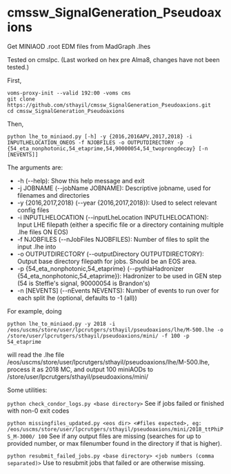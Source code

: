 # cmssw_SignalGeneration_Pseudoaxions

Get MINIAOD .root EDM files from MadGraph .lhes

Tested on cmslpc. (Last worked on hex pre Alma8, changes have not been tested.)

First, 
```
voms-proxy-init --valid 192:00 -voms cms
git clone https://github.com/sthayil/cmssw_SignalGeneration_Pseudoaxions.git
cd cmssw_SignalGeneration_Pseudoaxions
```

Then, 
```
python lhe_to_miniaod.py [-h] -y {2016,2016APV,2017,2018} -i INPUTLHELOCATION_ONEOS -f NJOBFILES -o OUTPUTDIRECTORY -p {54_eta_nonphotonic,54_etaprime,54,90000054,54_twoprongdecay} [-n [NEVENTS]]
```

The arguments are:
-  -h (--help):                                   Show this help message and exit
-  -j JOBNAME (--jobName JOBNAME):                Descriptive jobname, used for filenames and directories
-  -y {2016,2017,2018} (--year {2016,2017,2018}): Used to select relevant config files
-  -i INPUTLHELOCATION (--inputLheLocation INPUTLHELOCATION): Input LHE filepath (either a specific file or a directory containing multiple .lhe files ON EOS)
-  -f NJOBFILES (--nJobFiles NJOBFILES): Number of files to split the input .lhe into
-  -o OUTPUTDIRECTORY (--outputDirectory OUTPUTDIRECTORY): Output base directory filepath for jobs. Should be an EOS area.
-  -p {54_eta_nonphotonic,54_etaprime} (--pythiaHadronizer {54_eta_nonphotonic,54_etaprime}): Hadronizer to be used in GEN step (54 is Steffie's signal, 90000054 is Brandon's)
-  -n [NEVENTS] (--nEvents NEVENTS): Number of events to run over for each split lhe (optional, defaults to -1 (all))

For example, doing
```
python lhe_to_miniaod.py -y 2018 -i /eos/uscms/store/user/lpcrutgers/sthayil/pseudoaxions/lhe/M-500.lhe -o /store/user/lpcrutgers/sthayil/pseudoaxions/mini/ -f 100 -p 54_etaprime
```
will read the .lhe file /eos/uscms/store/user/lpcrutgers/sthayil/pseudoaxions/lhe/M-500.lhe, process it as 2018 MC, and output 100 miniAODs to /store/user/lpcrutgers/sthayil/pseudoaxions/mini/

Some utilities:

```python check_condor_logs.py <base directory>```
See if jobs failed or finished with non-0 exit codes

```python missingfiles_updated.py <eos dir> <#files expected>, eg: /eos/uscms/store/user/lpcrutgers/sthayil/pseudoaxions/mini/2018_ttPhiPS_M-3000/ 100```
See if any output files are missing (searches for up to provided number, or max filenumber found in the directory if that is higher).

```python resubmit_failed_jobs.py <base directory> <job numbers (comma separated)>```
Use to resubmit jobs that failed or are otherwise missing.